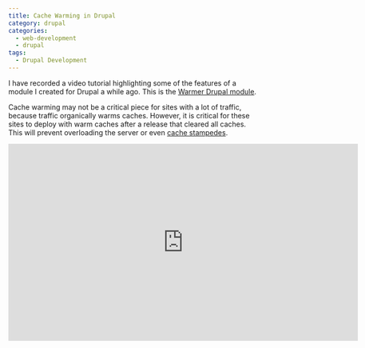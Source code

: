 ```yaml
---
title: Cache Warming in Drupal
category: drupal
categories:
  - web-development
  - drupal
tags:
  - Drupal Development
---
```

I have recorded a video tutorial highlighting some of the features of a module I created for Drupal a while ago. This is
the [Warmer Drupal module](https://www.drupal.org/project/warmer).

<!-- more -->

Cache warming may not be a critical piece for sites with a lot of traffic, because traffic organically warms caches.
However, it is critical for these sites to deploy with warm caches after a release that cleared all caches. This will
prevent overloading the server or even [cache stampedes](https://en.wikipedia.org/wiki/Cache_stampede).

<iframe id='ivplayer' width='700' height='394' src='https://invidious.snopyta.org/embed/0gid-4LT4LM' style='border:none;'></iframe>
